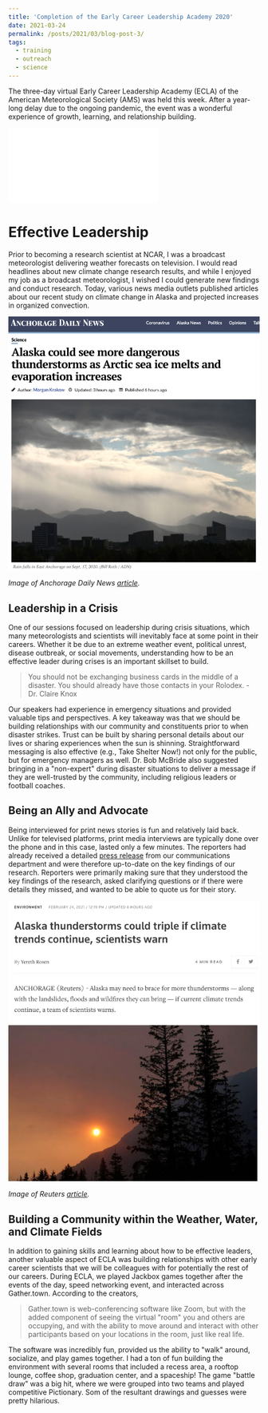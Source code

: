 ```yaml
---
title: 'Completion of the Early Career Leadership Academy 2020'
date: 2021-03-24
permalink: /posts/2021/03/blog-post-3/
tags:
  - training
  - outreach
  - science
---
```


The three-day virtual Early Career Leadership Academy (ECLA) of the American Meteorological Society (AMS) was held this week. After a year-long delay due to the ongoing pandemic, the event was a wonderful experience of growth, learning, and relationship building.

![](/posts/2020amseclaangenda.pdf)

Effective Leadership
======
Prior to becoming a research scientist at NCAR, I was a broadcast meteorologist delivering weather forecasts on television. I would read headlines about new climate change research results, and while I enjoyed my job as a broadcast meteorologist, I wished I could generate new findings and conduct research. Today, various news media outlets published articles about our recent study on climate change in Alaska and projected increases in organized convection.

![](/posts/anchorage_daily_news.png)

_Image of Anchorage Daily News [article](https://www.adn.com/alaska-news/science/2021/02/24/alaska-could-see-more-thunderstorms-as-arctic-sea-ice-retreats-and-evaporation-increases/)._

Leadership in a Crisis
------
One of our sessions focused on leadership during crisis situations, which many meteorologists and scientists will inevitably face at some point in their careers. Whether it be due to an extreme weather event, political unrest, disease outbreak, or social movements, understanding how to be an effective leader during crises is an important skillset to build. 

>You should not be exchanging business cards in the middle of a disaster. You should already have those contacts in your Rolodex. - Dr. Claire Knox

Our speakers had experience in emergency situations and provided valuable tips and perspectives. A key takeaway was that we should be building relationships with our community and constituents prior to when disaster strikes. Trust can be built by sharing personal details about our lives or sharing experiences when the sun is shinning. Straightforward messaging is also effective (e.g., Take Shelter Now!) not only for the public, but for emergency managers as well. Dr. Bob McBride also suggested bringing in a "non-expert" during disaster situations to deliver a message if they are well-trusted by the community, including religious leaders or football coaches.

Being an Ally and Advocate
------
Being interviewed for print news stories is fun and relatively laid back. Unlike for televised platforms, print media interviews are typically done over the phone and in this case, lasted only a few minutes. The reporters had already received a detailed [press release](https://news.ucar.edu/132777/alaska-thunderstorms-may-triple-climate-change) from our communications department and were therefore up-to-date on the key findings of our research. Reporters were primarily making sure that they understood the key findings of the research, asked clarifying questions or if there were details they missed, and wanted to be able to quote us for their story.

![](/posts/reuters_alaska.png)

_Image of Reuters [article](https://www.reuters.com/article/us-climate-change-alaska/alaska-thunderstorms-could-triple-if-climate-trends-continue-scientists-warn-idUSKBN2AO2JT)._

Building a Community within the Weather, Water, and Climate Fields
------
In addition to gaining skills and learning about how to be effective leaders, another valuable aspect of ECLA was building relationships with other early career scientists that we will be colleagues with for potentially the rest of our careers. During ECLA, we played Jackbox games together after the events of the day, speed networking event, and interacted across Gather.town. According to the creators, 

>Gather.town is web-conferencing software like Zoom, but with the added component of seeing the virtual "room" you and others are occupying, and with the ability to move around and interact with other participants based on your locations in the room, just like real life.



The software was incredibly fun, provided us the ability to "walk" around, socialize, and play games together. I had a ton of fun building the environment with several rooms that included a recess area, a rooftop lounge, coffee shop, graduation center, and a spaceship! The game "battle draw" was a big hit, where we were grouped into two teams and played competitive Pictionary. Som of the resultant drawings and guesses were pretty hilarious.


